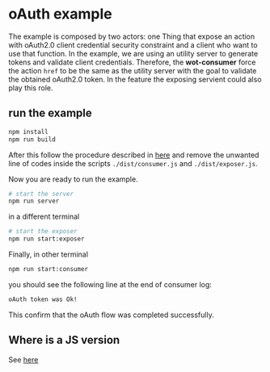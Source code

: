 # oAuth example
The example is composed by two actors: one Thing that expose an action with oAuth2.0 client credential security constraint and a client who want to use that function. In the example, we are using an utility server to generate tokens and validate client credentials. Therefore, the **wot-consumer** force the action `href` to be the same as the utility server with the goal to validate the obtained oAuth2.0 token. In the feature the exposing servient could also play this role. 

## run the example

```bash
npm install
npm run build
```
After this follow the procedure described in [here](../../README.md) and remove the unwanted line of codes inside the scripts `./dist/consumer.js` and `./dist/exposer.js`.

Now you are ready to run the example.

```bash
# start the server
npm run server
```
in a different terminal 

```bash
# start the exposer
npm run start:exposer
```
Finally, in other terminal
```bash
npm run start:consumer
```

you should see the following line at the end of consumer log:
```bash
oAuth token was Ok!
```
This confirm that the oAuth flow was completed successfully.

## Where is a JS version
See [here](../../../examples/security/oauth)
